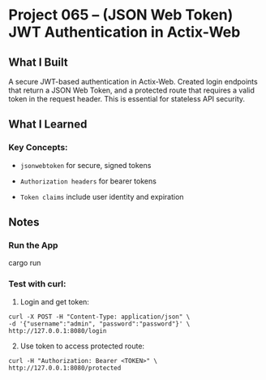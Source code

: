 # Project 065 – (JSON Web Token) JWT Authentication in Actix-Web

## What I Built
A secure JWT-based authentication in Actix-Web. Created login endpoints that return a JSON Web Token, and a protected route that requires a valid token in the request header. This is essential for stateless API security.

## What I Learned
### Key Concepts:
- `jsonwebtoken` for secure, signed tokens

- `Authorization headers` for bearer tokens

- `Token claims` include user identity and expiration

## Notes

### Run the App
cargo run

### Test with curl:
1. Login and get token:
```
curl -X POST -H "Content-Type: application/json" \
-d '{"username":"admin", "password":"password"}' \
http://127.0.0.1:8080/login
```

2. Use token to access protected route:
```
curl -H "Authorization: Bearer <TOKEN>" \
http://127.0.0.1:8080/protected
```










